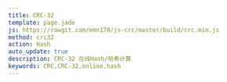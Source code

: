 ```yaml
---
title: CRC-32
template: page.jade
js: https://rawgit.com/emn178/js-crc/master/build/crc.min.js
method: crc32
action: Hash
auto_update: true
description: CRC-32 在线Hash/哈希计算
keywords: CRC,CRC-32,online,hash
---
```

